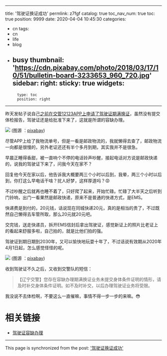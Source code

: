 
---
title: '驾驶证换证成功'
permlink: z7fgf
catalog: true
toc_nav_num: true
toc: true
position: 9999
date: 2020-04-04 10:45:30
categories:
- cn
tags:
- cn
- life
- blog
- busy
thumbnail: 'https://cdn.pixabay.com/photo/2018/03/17/10/51/bulletin-board-3233653_960_720.jpg'
sidebar:
    right:
        sticky: true
widgets:
    -
        type: toc
        position: right
---


昨天发帖子说自己[之前在交管12123APP上申请了驾驶证期满换证](https://hive.blog/hive-105017/@oflyhigh/maj1e)，虽然没有提交体检报告，驾驶证还是给批准下来了，这就是所谓的容缺办理。

![](https://cdn.pixabay.com/photo/2018/03/17/10/51/bulletin-board-3233653_960_720.jpg)
(图源 ：[pixabay](https://pixabay.com/))

尽管APP上给了我物流单号，但是一看是邮政物流的，我就懒得去查了，邮政物流一向都是很慢的，另外老证还还有半个多月到期，其实我并不是很急。

早晨正睡得香甜，被一直响个不停的电话铃声吵醒，接起电话对方说是邮政快递的，说我的驾驶证下来了，问我今天在家不？

回复他今天在家以后，他告诉我大概要两三个小时以后到，我晕，两三个小时以后到，你打这么早电话干啥？扰人好梦，这样厚道吗？😡

不过吵醒之后就再也睡不着了，只好爬了起来，开始忙碌。忙碌了大半天之后听到门铃响，出门一看果然是邮政快递，原来不是普通的快递方式，是EMS。

快递费是到付的，20元钱，话说现在同城快递20元，真的是相当的贵了，不过既然自己懒得去车管所取，那么20元就20元吧。

交完钱，送走快递员，拆开EMS信封后拿出驾驶证，感觉新证上的照片比老证上的看起来舒服多啦，自己拍的，就是比他们拍的强。

驾驶证到期日期到2030年，又可以愉快地玩耍十年了，不过话说有效期从2020年4月1日起，怎么感觉怪怪的呢。

![](https://cdn.pixabay.com/photo/2019/10/24/15/33/stairs-4574579_960_720.jpg)
(图源 ：[pixabay](https://pixabay.com/))

收到驾驶证不久之后，又收到交警队的短信：
>【辽宁交警】您存在容缺办理期满换证业务未提交身体条件证明的情形，请及时补交身体条件证明。如不及时补交，以后办理驾驶证业务将受限。

我没说不去体检啊，不要这么一直催嘛，事情不得一步一步的来嘛。😳



# 相关链接

* [驾驶证容缺办理](https://hive.blog/hive-105017/@oflyhigh/maj1e)

- - -

This page is synchronized from the post: ['驾驶证换证成功'](https://steemit.com/@oflyhigh/z7fgf)
